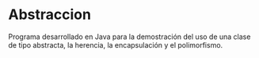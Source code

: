 # Abstraccion
Programa desarrollado en Java para la demostración del uso de una clase de tipo abstracta, la herencia, la encapsulación y 
el polimorfismo. 
